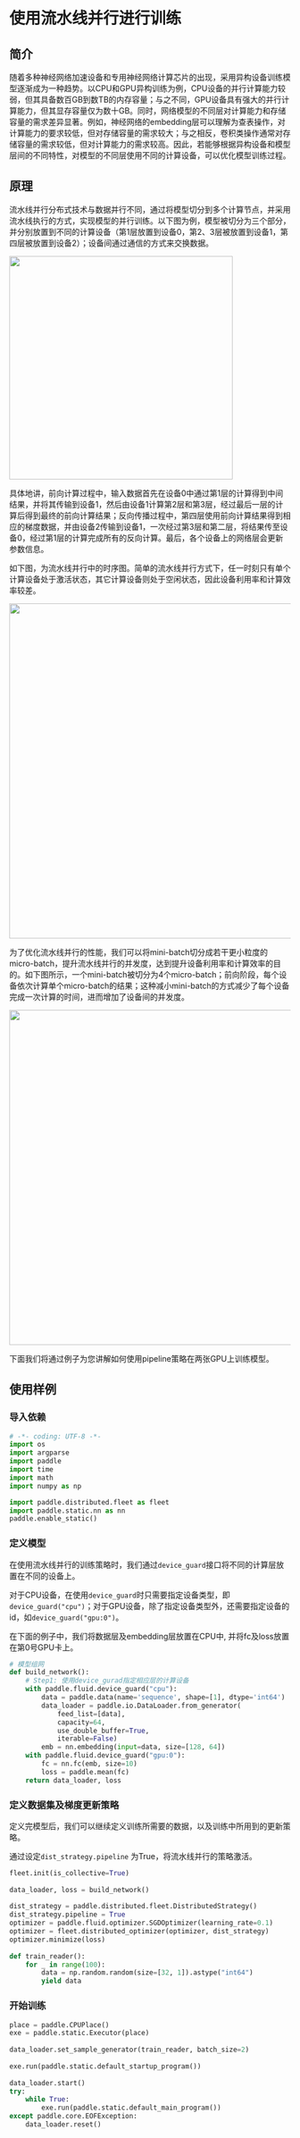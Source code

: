 # 使用流水线并行进行训练

## 简介

随着多种神经网络加速设备和专用神经网络计算芯片的出现，采用异构设备训练模型逐渐成为一种趋势。以CPU和GPU异构训练为例，CPU设备的并行计算能力较弱，但其具备数百GB到数TB的内存容量；与之不同，GPU设备具有强大的并行计算能力，但其显存容量仅为数十GB。同时，网络模型的不同层对计算能力和存储容量的需求差异显著。例如，神经网络的embedding层可以理解为查表操作，对计算能力的要求较低，但对存储容量的需求较大；与之相反，卷积类操作通常对存储容量的需求较低，但对计算能力的需求较高。因此，若能够根据异构设备和模型层间的不同特性，对模型的不同层使用不同的计算设备，可以优化模型训练过程。


## 原理

流水线并行分布式技术与数据并行不同，通过将模型切分到多个计算节点，并采用流水线执行的方式，实现模型的并行训练。以下图为例，模型被切分为三个部分，并分别放置到不同的计算设备（第1层放置到设备0，第2、3层被放置到设备1，第四层被放置到设备2）；设备间通过通信的方式来交换数据。

<img src="./img/pipeline-1.png" width="400" align='middle' description='pipeline' />

具体地讲，前向计算过程中，输入数据首先在设备0中通过第1层的计算得到中间结果，并将其传输到设备1，然后由设备1计算第2层和第3层，经过最后一层的计算后得到最终的前向计算结果；反向传播过程中，第四层使用前向计算结果得到相应的梯度数据，并由设备2传输到设备1，一次经过第3层和第二层，将结果传至设备0，经过第1层的计算完成所有的反向计算。最后，各个设备上的网络层会更新参数信息。

如下图，为流水线并行中的时序图。简单的流水线并行方式下，任一时刻只有单个计算设备处于激活状态，其它计算设备则处于空闲状态，因此设备利用率和计算效率较差。

<img src="./img/pipeline-2.png" width="600" align='middle' description='pipeline_timeline1'/>

为了优化流水线并行的性能，我们可以将mini-batch切分成若干更小粒度的micro-batch，提升流水线并行的并发度，达到提升设备利用率和计算效率的目的。如下图所示，一个mini-batch被切分为4个micro-batch；前向阶段，每个设备依次计算单个micro-batch的结果；这种减小mini-batch的方式减少了每个设备完成一次计算的时间，进而增加了设备间的并发度。

<img src="./img/pipeline-3.png" width="600" align='middle' description='pipeline_timeline2'/>

下面我们将通过例子为您讲解如何使用pipeline策略在两张GPU上训练模型。


## 使用样例

### 导入依赖

```python
# -*- coding: UTF-8 -*-
import os
import argparse
import paddle
import time
import math 
import numpy as np

import paddle.distributed.fleet as fleet
import paddle.static.nn as nn
paddle.enable_static()
```

### 定义模型

在使用流水线并行的训练策略时，我们通过`device_guard`接口将不同的计算层放置在不同的设备上。

对于CPU设备，在使用`device_guard`时只需要指定设备类型，即`device_guard("cpu")`；对于GPU设备，除了指定设备类型外，还需要指定设备的id，如`device_guard("gpu:0")`。

在下面的例子中，我们将数据层及embedding层放置在CPU中, 并将fc及loss放置在第0号GPU卡上。

```python
# 模型组网
def build_network():
    # Step1: 使用device_gurad指定相应层的计算设备
    with paddle.fluid.device_guard("cpu"):
        data = paddle.data(name='sequence', shape=[1], dtype='int64')
        data_loader = paddle.io.DataLoader.from_generator(
            feed_list=[data],
            capacity=64,
            use_double_buffer=True,
            iterable=False)
        emb = nn.embedding(input=data, size=[128, 64])
    with paddle.fluid.device_guard("gpu:0"):
        fc = nn.fc(emb, size=10)
        loss = paddle.mean(fc)
    return data_loader, loss
```

### 定义数据集及梯度更新策略

定义完模型后，我们可以继续定义训练所需要的数据，以及训练中所用到的更新策略。

通过设定`dist_strategy.pipeline` 为True，将流水线并行的策略激活。

```python
fleet.init(is_collective=True)
 
data_loader, loss = build_network()
 
dist_strategy = paddle.distributed.fleet.DistributedStrategy()
dist_strategy.pipeline = True
optimizer = paddle.fluid.optimizer.SGDOptimizer(learning_rate=0.1)
optimizer = fleet.distributed_optimizer(optimizer, dist_strategy)
optimizer.minimize(loss)
 
def train_reader():
    for _ in range(100):
        data = np.random.random(size=[32, 1]).astype("int64")
        yield data
```

### 开始训练

```python
place = paddle.CPUPlace()
exe = paddle.static.Executor(place)
 
data_loader.set_sample_generator(train_reader, batch_size=2)
 
exe.run(paddle.static.default_startup_program())
 
data_loader.start()
try:
    while True:
        exe.run(paddle.static.default_main_program())
except paddle.core.EOFException:
    data_loader.reset()

```
